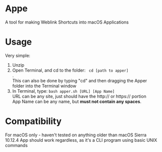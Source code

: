 # Appe
A tool for making Weblink Shortcuts into macOS Applications

# Usage
Very simple:
1. Unzip
2. Open Terminal, and cd to the folder: <code> cd [path to apper] </code>.
<br>This can also be done by typing "cd" and then dragging the Apper folder into the Terminal window
3. In Terminal, type: <code>bash apper.sh [URL] [App Name]</code>
<br>URL can be any site, just should have the http:// or https:// portion
<br>App Name can be any name, but **must not contain any spaces**.
    

# Compatibility
For macOS only - haven't tested on anything older than macOS Sierra 10.12.4
App should work regardless, as it's a CLI program using basic UNIX commands
